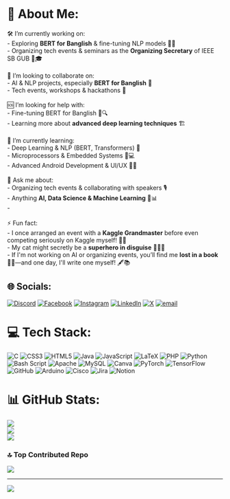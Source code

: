 # 💫 About Me:
🛠️ I’m currently working on:  <br>   - Exploring **BERT for Banglish** & fine-tuning NLP models 🤖📜    <br>   - Organizing tech events & seminars as the **Organizing Secretary** of IEEE SB GUB 🎤🎓  <br><br>🤝 I’m looking to collaborate on:  <br>   - AI & NLP projects, especially **BERT for Banglish** 🤖  <br>   - Tech events, workshops & hackathons 🚀  <br><br>🆘 I’m looking for help with:  <br>   - Fine-tuning BERT for Banglish 📜🔍  <br>   - Learning more about **advanced deep learning techniques** 🏗️  <br><br>🌱 I’m currently learning:  <br>   - Deep Learning & NLP (BERT, Transformers) 🧠 <br>   - Microprocessors & Embedded Systems 🔧💻  <br>   - Advanced Android Development & UI/UX 🔧📲  <br><br>💬 Ask me about:  <br>   - Organizing tech events & collaborating with speakers 🎙️  <br>   - Anything **AI, Data Science & Machine Learning** 🤖📊  <br>   -   <br><br>⚡ Fun fact:  <br>   - I once arranged an event with a **Kaggle Grandmaster** before even competing seriously on Kaggle myself! 🏅😆  <br>   - My cat might secretly be a **superhero in disguise** 🦸‍♂️🐱  <br>   - If I'm not working on AI or organizing events, you’ll find me **lost in a book** 📖✨—and one day, I'll write one myself! 🖋️📚 <br>


## 🌐 Socials:
[![Discord](https://img.shields.io/badge/Discord-%237289DA.svg?logo=discord&logoColor=white)](https://discord.gg/https://discord.gg/Cpx4XMqE) [![Facebook](https://img.shields.io/badge/Facebook-%231877F2.svg?logo=Facebook&logoColor=white)](https://facebook.com/rafihasan.rh99) [![Instagram](https://img.shields.io/badge/Instagram-%23E4405F.svg?logo=Instagram&logoColor=white)](https://instagram.com/rafihasan_99) [![LinkedIn](https://img.shields.io/badge/LinkedIn-%230077B5.svg?logo=linkedin&logoColor=white)](https://linkedin.com/in/rafi-hasan99) [![X](https://img.shields.io/badge/X-black.svg?logo=X&logoColor=white)](https://x.com/rafihasan_99) [![email](https://img.shields.io/badge/Email-D14836?logo=gmail&logoColor=white)](mailto:rafihasan.rh21@gmail.com) 

# 💻 Tech Stack:
![C](https://img.shields.io/badge/c-%2300599C.svg?style=for-the-badge&logo=c&logoColor=white) ![CSS3](https://img.shields.io/badge/css3-%231572B6.svg?style=for-the-badge&logo=css3&logoColor=white) ![HTML5](https://img.shields.io/badge/html5-%23E34F26.svg?style=for-the-badge&logo=html5&logoColor=white) ![Java](https://img.shields.io/badge/java-%23ED8B00.svg?style=for-the-badge&logo=openjdk&logoColor=white) ![JavaScript](https://img.shields.io/badge/javascript-%23323330.svg?style=for-the-badge&logo=javascript&logoColor=%23F7DF1E) ![LaTeX](https://img.shields.io/badge/latex-%23008080.svg?style=for-the-badge&logo=latex&logoColor=white) ![PHP](https://img.shields.io/badge/php-%23777BB4.svg?style=for-the-badge&logo=php&logoColor=white) ![Python](https://img.shields.io/badge/python-3670A0?style=for-the-badge&logo=python&logoColor=ffdd54) ![Bash Script](https://img.shields.io/badge/bash_script-%23121011.svg?style=for-the-badge&logo=gnu-bash&logoColor=white) ![Apache](https://img.shields.io/badge/apache-%23D42029.svg?style=for-the-badge&logo=apache&logoColor=white) ![MySQL](https://img.shields.io/badge/mysql-4479A1.svg?style=for-the-badge&logo=mysql&logoColor=white) ![Canva](https://img.shields.io/badge/Canva-%2300C4CC.svg?style=for-the-badge&logo=Canva&logoColor=white) ![PyTorch](https://img.shields.io/badge/PyTorch-%23EE4C2C.svg?style=for-the-badge&logo=PyTorch&logoColor=white) ![TensorFlow](https://img.shields.io/badge/TensorFlow-%23FF6F00.svg?style=for-the-badge&logo=TensorFlow&logoColor=white) ![GitHub](https://img.shields.io/badge/github-%23121011.svg?style=for-the-badge&logo=github&logoColor=white) ![Arduino](https://img.shields.io/badge/-Arduino-00979D?style=for-the-badge&logo=Arduino&logoColor=white) ![Cisco](https://img.shields.io/badge/cisco-%23049fd9.svg?style=for-the-badge&logo=cisco&logoColor=black) ![Jira](https://img.shields.io/badge/jira-%230A0FFF.svg?style=for-the-badge&logo=jira&logoColor=white) ![Notion](https://img.shields.io/badge/Notion-%23000000.svg?style=for-the-badge&logo=notion&logoColor=white)
# 📊 GitHub Stats:
![](https://github-readme-stats.vercel.app/api?username=Rafi-Hasan99&theme=dark&hide_border=true&include_all_commits=true&count_private=false)<br/>
![](https://github-readme-streak-stats.herokuapp.com/?user=Rafi-Hasan99&theme=dark&hide_border=true)<br/>
![](https://github-readme-stats.vercel.app/api/top-langs/?username=Rafi-Hasan99&theme=dark&hide_border=true&include_all_commits=true&count_private=false&layout=compact)

### 🔝 Top Contributed Repo
![](https://github-contributor-stats.vercel.app/api?username=Rafi-Hasan99&limit=5&theme=dark&combine_all_yearly_contributions=true)

---
[![](https://visitcount.itsvg.in/api?id=Rafi-Hasan99&icon=0&color=0)](https://visitcount.itsvg.in)

